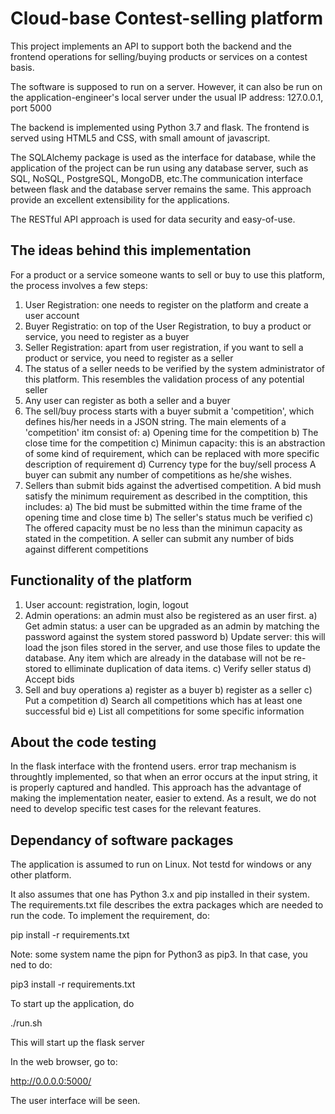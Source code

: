 # Cloud-base Contest-selling platform

This project implements an API to support both the backend and the frontend
operations for selling/buying products or services on a contest basis.

The software is supposed to run on a server. However, it can also be run 
on the application-engineer's local server under the usual IP address:
127.0.0.1, port 5000

The backend is implemented using Python 3.7 and flask. The frontend
is served using HTML5 and CSS, with small amount of javascript.

The SQLAlchemy package is used as the interface for database, while 
the application of the project can be run using any database server,
such as SQL, NoSQL, PostgreSQL, MongoDB, etc.The communication interface
between flask and the database server remains the same. This approach
provide an excellent extensibility for the applications.

The RESTful API approach is used for data security and easy-of-use. 


## The ideas behind this implementation

For a product or a service someone wants to sell or buy to use this platform, 
the process involves a few steps:

1. User Registration: one needs to register on the platform and create a user account
2. Buyer Registratio: on top of the User Registration, to buy a product or service, 
      you need to register as a buyer
3. Seller Registration: apart from user registration, if you want to sell 
   a product or service, you need to register as a seller
4. The status of a seller needs to be verified by the system administrator
   of this platform. This resembles the validation process of any potential
   seller
5. Any user can register as both a seller and a buyer
6. The sell/buy process starts with a buyer submit a 'competition', which 
   defines his/her needs in a JSON string. 
   The main elements of a 'competition' itm consist of:
   a) Opening time for the competition 
   b) The close time for the competition
   c) Minimun capacity: this is an abstraction of some kind of requirement,
      which can be replaced with more specific description of requirement
   d) Currency type for the buy/sell process
   A buyer can submit any number of competitions as he/she wishes.
7. Sellers than submit bids against the advertised competition. A bid mush satisfy 
   the minimum requirement as described in the comptition, this includes:
   a) The bid must be submitted within the time frame of the opening time 
       and close time 
   b) The seller's status much be verified
   c) The offered capacity must be no less than the minimun capacity
      as stated in the competition.
   A seller can submit any number of bids against different competitions
   
## Functionality of the platform

1. User account: registration, login, logout
2. Admin operations: an admin must also be registered as an user first.
   a) Get admin status: a user can be upgraded as an admin by matching the password 
      against the system stored password
   b) Update server: this will load the json files stored in the server,
      and use those files to update the database. Any item which
      are already in the database will not be re-stored to elliminate 
      duplication of data items. 
   c) Verify seller status
   d) Accept bids
3. Sell and buy operations
   a) register as a buyer
   b) register as a seller
   c) Put a competition
   d) Search all competitions which has at least one successful bid
   e) List all competitions for some specific information
   
## About the code testing

In the flask interface with the frontend users. error trap mechanism 
is throughtly implemented, so that when an error occurs at the input
string, it is properly captured and handled. This approach has the advantage 
of making the implementation neater, easier to extend. As a result,
we do not need to develop specific test cases for the relevant features.

## Dependancy of software packages

The application is assumed to run on Linux. Not testd for
windows or any other platform.

It also  assumes that one has Python 3.x and pip installed in their
system. The requirements.txt file describes the extra packages which are
needed to run the code. To implement the requirement, do:



pip install -r requirements.txt 

Note: some system name the pipn for Python3 as pip3. In that case, you ned to do:

pip3 install -r requirements.txt 

To start up the application, do 

./run.sh

This will start up the flask server

In the web browser, go to:

http://0.0.0.0:5000/

The user interface will be seen.




